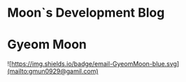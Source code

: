# Moon`s Development Blog

# Gyeom Moon

![https://img.shields.io/badge/email-GyeomMoon-blue.svg](mailto:gmun0929@gamil.com)
